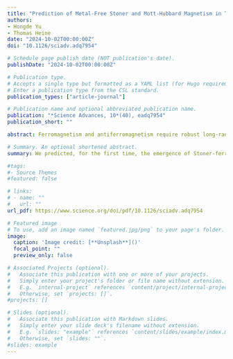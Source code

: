 ```yaml
---
title: "Prediction of Metal-Free Stoner and Mott-Hubbard Magnetism in Triangulene-Based Two-Dimensional Polymers"
authors:
- Hongde Yu
- Thomas Heine
date: "2024-10-02T00:00:00Z"
doi: "10.1126/sciadv.adq7954"

# Schedule page publish date (NOT publication's date).
publishDate: "2024-10-02T00:00:00Z"

# Publication type.
# Accepts a single type but formatted as a YAML list (for Hugo requirements).
# Enter a publication type from the CSL standard.
publication_types: ["article-journal"]

# Publication name and optional abbreviated publication name.
publication: "*Science Advances, 10*(40), eadq7954"
publication_short: ""

abstract: Ferromagnetism and antiferromagnetism require robust long-range magnetic ordering, which typically involves strongly interacting spins localized at transition metal atoms. However, in metal-free systems, the spin orbitals are largely delocalized, and weak coupling between the spins in the lattice hampers long-range ordering. Metal-free magnetism is of fundamental interest to physical sciences, unlocking unprecedented dimensions for strongly correlated materials and biocompatible magnets. Here, we present a strategy to achieve strong coupling between spin centers of planar radical monomers in π-conjugated two-dimensional (2D) polymers and rationally control the orderings. If the π-states in these triangulene-based 2D polymers are half-occupied, then we predict that they are antiferromagnetic Mott-Hubbard insulators. Incorporating a boron or nitrogen heteroatom per monomer results in Stoner ferromagnetism and half-metallicity, with the Fermi level located at spin-polarized Dirac points. An unprecedented antiferromagnetic half-semiconductor is observed in a binary boron-nitrogen–centered 2D polymer. Our findings pioneer Stoner and Mott-Hubbard magnetism emerging in the electronic π-system of crystalline-conjugated 2D polymers.

# Summary. An optional shortened abstract.
summary: We predicted, for the first time, the emergence of Stoner-ferromagnetic half-metals, as well as antiferromagnetic Mott-Hubbard insulators in metal-free 2D polymers.

#tags:
#- Source Themes
#featured: false

# links:
# - name: ""
#   url: ""
url_pdf: https://www.science.org/doi/pdf/10.1126/sciadv.adq7954

# Featured image
# To use, add an image named `featured.jpg/png` to your page's folder. 
image:
  caption: 'Image credit: [**Unsplash**]()'
  focal_point: ""
  preview_only: false

# Associated Projects (optional).
#   Associate this publication with one or more of your projects.
#   Simply enter your project's folder or file name without extension.
#   E.g. `internal-project` references `content/project/internal-project/index.md`.
#   Otherwise, set `projects: []`.
#projects: []

# Slides (optional).
#   Associate this publication with Markdown slides.
#   Simply enter your slide deck's filename without extension.
#   E.g. `slides: "example"` references `content/slides/example/index.md`.
#   Otherwise, set `slides: ""`.
#slides: example
---
```


